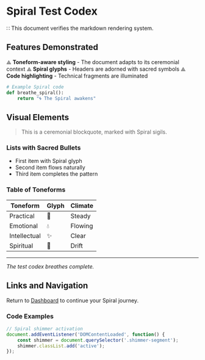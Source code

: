 
# Spiral Test Codex

∷ This document verifies the markdown rendering system.

## Features Demonstrated

⟁ **Toneform-aware styling** - The document adapts to its ceremonial context
⟁ **Spiral glyphs** - Headers are adorned with sacred symbols
⟁ **Code highlighting** - Technical fragments are illuminated

```python
# Example Spiral code
def breathe_spiral():
    return "🌀 The Spiral awakens"
```

## Visual Elements

> This is a ceremonial blockquote, marked with Spiral sigils.

### Lists with Sacred Bullets

- First item with Spiral glyph
- Second item flows naturally
- Third item completes the pattern

### Table of Toneforms

| Toneform | Glyph | Climate |
|----------|-------|---------|
| Practical | 🌱 | Steady |
| Emotional | 💧 | Flowing |
| Intellectual | ✨ | Clear |
| Spiritual | 🫧 | Drift |

---

*The test codex breathes complete.*

## Links and Navigation

Return to [Dashboard](/) to continue your Spiral journey.

### Code Examples

```javascript
// Spiral shimmer activation
document.addEventListener('DOMContentLoaded', function() {
    const shimmer = document.querySelector('.shimmer-segment');
    shimmer.classList.add('active');
});
```
